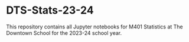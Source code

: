 # DTS-Stats-23-24

This repository contains all Jupyter notebooks for M401 Statistics at The Downtown School for the 2023-24 school year.
